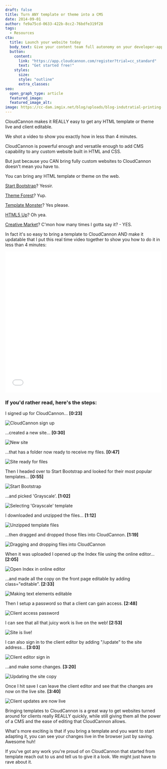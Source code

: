 ```yaml
---
draft: false
title: Turn ANY template or theme into a CMS
date: 2014-09-01
author: fe9a75cd-0633-422b-8cc2-76bdfe319f28
tags:
  - Resources
cta:
  title: Launch your website today
  body_text: Give your content team full autonomy on your developer-approved tech stack with CloudCannon.
  button:
    content: 
      link: "https://app.cloudcannon.com/register?trial=cc_standard"
      text: "Get started free!"
    styles:
      size:
      style: "outline"
      extra_classes:
seo:
  open_graph_type: article
  featured_image:
  featured_image_alt:
image: https://cc-dam.imgix.net/blog/uploads/blog-indutratial-printing-press.jpg
---
```


CloudCannon makes it REALLY easy to get any HTML template or theme live and client editable.

We shot a video to show you exactly how in less than 4 minutes.
<!-- excerpt stop -->

CloudCannon is powerful enough and versatile enough to add CMS capability to any custom website built in HTML and CSS.

But just because you CAN bring fully custom websites to CloudCannon doesn't mean you have to.

You can bring any HTML template or theme on the web.

[Start Bootstrap](http://startbootstrap.com/)? Yessir.

[Theme Forest](http://themeforest.net/category/site-templates)? Yup.

[Template Monster](https://www.templatemonster.com/website-templates.php)? Yes please.

[HTML5 Up](https://html5up.net/)? Oh yea.

[Creative Market](https://creativemarket.com/templates/websites)? C'mon how many times I gotta say it? - YES.

In fact it's so easy to bring a template to CloudCannon AND make it updatable that I put this real time video together to show you how to do it in less than 4 minutes:

<iframe width="100%" height="450" src="//www.youtube.com/embed/8mtMXzSdnCw?rel=0" frameborder="0" allowfullscreen=""></iframe>

### If you'd rather read, here's the steps:

I signed up for CloudCannon… **\[0:23\]**

![CloudCannon sign up](https://cc-dam.imgix.net/blog/assets/blog/template-tutorial/Templating_1.png "CloudCannon sign up")

…created a new site… **\[0:30\]**

![New site](https://cc-dam.imgix.net/blog/assets/blog/template-tutorial/Templating_2.png "Creating a new site")

…that has a folder now ready to receive my files. **\[0:47\]**

![Site ready for files](https://cc-dam.imgix.net/blog/assets/blog/template-tutorial/Templating_3.png "Site ready for files")

Then I headed over to Start Bootstrap and looked for their most popular templates… **\[0:55\]**

![Start Bootstrap](https://cc-dam.imgix.net/blog/assets/blog/template-tutorial/Templating_4.png "Finding popular templates on Start Bootstrap")

…and picked 'Grayscale'. **\[1:02\]**

![Selecting 'Grayscale' template](https://cc-dam.imgix.net/blog/assets/blog/template-tutorial/Templating_5.png "Selecting Grayscale template")

I downloaded and unzipped the files… **\[1:12\]**

![Unzipped template files](https://cc-dam.imgix.net/blog/assets/blog/template-tutorial/Templating_6.png "Unzipped template files")

…then dragged and dropped those files into CloudCannon. **\[1:19\]**

![Dragging and dropping files into CloudCannon](https://cc-dam.imgix.net/blog/assets/blog/template-tutorial/Templating_7.png "Dragging and dropping files into CloudCannon")

When it was uploaded I opened up the Index file using the online editor… **\[2:05\]**

![Open Index in online editor](https://cc-dam.imgix.net/blog/assets/blog/template-tutorial/Templating_8.png "Open Index in online editor")

…and made all the copy on the front page editable by adding class="editable". **\[2:33\]**

![Making text elements editable](https://cc-dam.imgix.net/blog/assets/blog/template-tutorial/Templating_9.png "Making text elements editable")

Then I setup a password so that a client can gain access. **\[2:48\]**

![Client access password](https://cc-dam.imgix.net/blog/assets/blog/template-tutorial/Templating_10.png "Client access password")

I can see that all that juicy work is live on the web\! **\[2:53\]**

![Site is live!](https://cc-dam.imgix.net/blog/assets/blog/template-tutorial/Templating_11.png "Site is live!")

I can also sign in to the client editor by adding "/update" to the site address… **\[3:03\]**

![Client editor sign in](https://cc-dam.imgix.net/blog/assets/blog/template-tutorial/Templating_12.png "Client editor sign in")

…and make some changes. **\[3:20\]**

![Updating the site copy](https://cc-dam.imgix.net/blog/assets/blog/template-tutorial/Templating_13.png "Updating the site copy")

Once I hit save I can leave the client editor and see that the changes are now on the live site. **\[3:40\]**

![Client updates are now live](https://cc-dam.imgix.net/blog/assets/blog/template-tutorial/Templating_14.png "Client updates are now live")

Bringing templates to CloudCannon is a great way to get websites turned around for clients really REALLY quickly, while still giving them all the power of a CMS and the ease of editing that CloudCannon allows.

What's more exciting is that if you bring a template and you want to start adapting it, you can see your changes live in the browser just by saving. Awesome huh\!

If you've got any work you're proud of on CloudCannon that started from template reach out to us and tell us to give it a look. We might just have to rave about it.